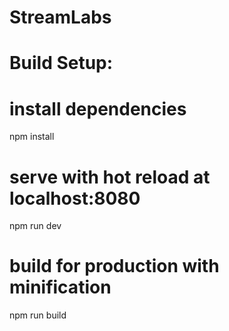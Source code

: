 # StreamLabs
 
# Build Setup:

# install dependencies
npm install

# serve with hot reload at localhost:8080
npm run dev

# build for production with minification
npm run build
